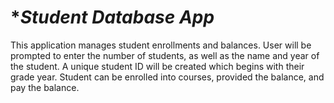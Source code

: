 # **Student Database App* #

This application manages student enrollments and balances. User will be prompted to enter the number of students, as well as the name and year of the student. A unique student ID will be created which begins with their grade year. Student can be enrolled into courses, provided the balance, and pay the balance. 
